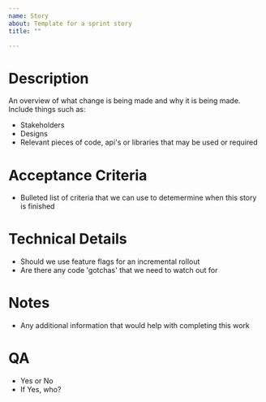 ```yaml
---
name: Story
about: Template for a sprint story
title: ""

---
```


# Description

An overview of what change is being made and why it is being made. Include things such as:
- Stakeholders
- Designs
- Relevant pieces of code, api's or libraries that may be used or required


# Acceptance Criteria

- Bulleted list of criteria that we can use to detemermine when this story is finished 


# Technical Details

- Should we use feature flags for an incremental rollout
- Are there any code 'gotchas' that we need to watch out for


# Notes

- Any additional information that would help with completing this work


# QA

- Yes or No
- If Yes, who?



